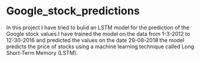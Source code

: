 # Google_stock_predictions
In this project I have tried to bulid an LSTM model for the prediction of the Google stock values.I
have trained the model on the data from 1-3-2012 to 12-30-2016 and predicted the values on the
date 29-08-2018 the model predicts the price of stocks using a machine learning technique
called Long Short-Term Memory (LSTM).
